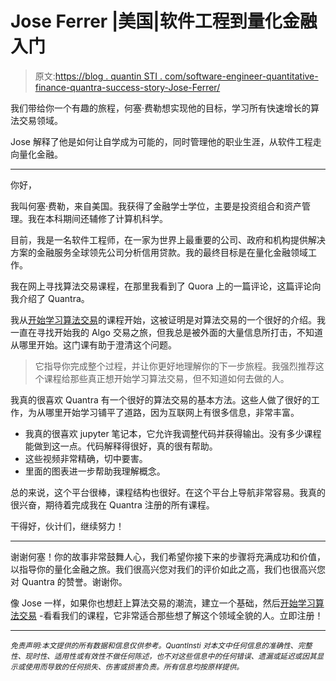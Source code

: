 # Jose Ferrer |美国|软件工程到量化金融入门

> 原文:[https://blog . quantin STI . com/software-engineer-quantitative-finance-quantra-success-story-Jose-Ferrer/](https://blog.quantinsti.com/software-engineer-quantitative-finance-quantra-success-story-jose-ferrer/)

我们带给你一个有趣的旅程，何塞·费勒想实现他的目标，学习所有快速增长的算法交易领域。

Jose 解释了他是如何让自学成为可能的，同时管理他的职业生涯，从软件工程走向量化金融。

* * *

你好，

我叫何塞·费勒，来自美国。我获得了金融学士学位，主要是投资组合和资产管理。我在本科期间还辅修了计算机科学。

目前，我是一名软件工程师，在一家为世界上最重要的公司、政府和机构提供解决方案的金融服务全球领先公司分析信用贷款。我的最终目标是在量化金融领域工作。

我在网上寻找算法交易课程，在那里我看到了 Quora 上的一篇评论，这篇评论向我介绍了 Quantra。

我从[开始学习算法交易](https://quantra.quantinsti.com/course/getting-started-with-algorithmic-trading)的课程开始，这被证明是对算法交易的一个很好的介绍。我一直在寻找开始我的 Algo 交易之旅，但我总是被外面的大量信息所打击，不知道从哪里开始。这门课有助于澄清这个问题。

> 它指导你完成整个过程，并让你更好地理解你的下一步旅程。我强烈推荐这个课程给那些真正想开始学习算法交易，但不知道如何去做的人。

我真的很喜欢 Quantra 有一个很好的算法交易的基本方法。这些人做了很好的工作，为从哪里开始学习铺平了道路，因为互联网上有很多信息，非常丰富。

*   我真的很喜欢 jupyter 笔记本，它允许我调整代码并获得输出。没有多少课程能做到这一点。代码解释得很好，真的很有帮助。
*   这些视频非常精确，切中要害。
*   里面的图表进一步帮助我理解概念。

总的来说，这个平台很棒，课程结构也很好。在这个平台上导航非常容易。我真的很兴奋，期待着完成我在 Quantra 注册的所有课程。

干得好，伙计们，继续努力！

* * *

谢谢何塞！你的故事非常鼓舞人心，我们希望你接下来的步骤将充满成功和价值，以指导你的量化金融之旅。我们很高兴您对我们的评价如此之高，我们也很高兴您对 Quantra 的赞誉。谢谢你。

像 Jose 一样，如果你也想赶上算法交易的潮流，建立一个基础，然后[开始学习算法交易](https://quantra.quantinsti.com/course/getting-started-with-algorithmic-trading) -看看我们的课程，它非常适合那些想了解这个领域全貌的人。立即注册！

* * *

*<small>免责声明:本文提供的所有数据和信息仅供参考。QuantInsti 对本文中任何信息的准确性、完整性、现时性、适用性或有效性不做任何陈述，也不对这些信息中的任何错误、遗漏或延迟或因其显示或使用而导致的任何损失、伤害或损害负责。所有信息均按原样提供。</small>*
